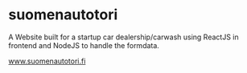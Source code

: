 # suomenautotori

A Website built for a startup car dealership/carwash using ReactJS in frontend and NodeJS to handle the formdata.

www.suomenautotori.fi
